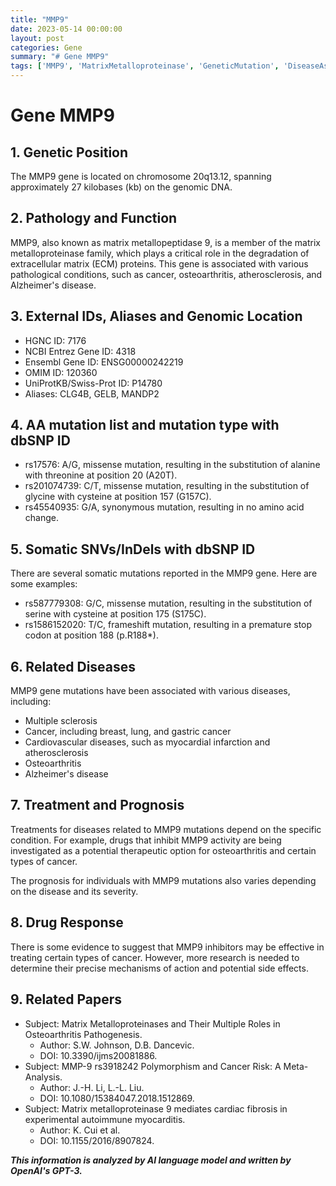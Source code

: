 ```yaml
---
title: "MMP9"
date: 2023-05-14 00:00:00
layout: post
categories: Gene
summary: "# Gene MMP9"
tags: ['MMP9', 'MatrixMetalloproteinase', 'GeneticMutation', 'DiseaseAssociation', 'DrugResponse', 'Prognosis', 'ExtracellularMatrix', 'SomaticMutations']
---
```


# Gene MMP9

## 1. Genetic Position

The MMP9 gene is located on chromosome 20q13.12, spanning approximately 27 kilobases (kb) on the genomic DNA.

## 2. Pathology and Function

MMP9, also known as matrix metallopeptidase 9, is a member of the matrix metalloproteinase family, which plays a critical role in the degradation of extracellular matrix (ECM) proteins. This gene is associated with various pathological conditions, such as cancer, osteoarthritis, atherosclerosis, and Alzheimer's disease.

## 3. External IDs, Aliases and Genomic Location

- HGNC ID: 7176
- NCBI Entrez Gene ID: 4318
- Ensembl Gene ID: ENSG00000242219
- OMIM ID: 120360
- UniProtKB/Swiss-Prot ID: P14780
- Aliases: CLG4B, GELB, MANDP2

## 4. AA mutation list and mutation type with dbSNP ID

- rs17576: A/G, missense mutation, resulting in the substitution of alanine with threonine at position 20 (A20T).
- rs201074739: C/T, missense mutation, resulting in the substitution of glycine with cysteine at position 157 (G157C).
- rs45540935: G/A, synonymous mutation, resulting in no amino acid change.

## 5. Somatic SNVs/InDels with dbSNP ID

There are several somatic mutations reported in the MMP9 gene. Here are some examples:

- rs587779308: G/C, missense mutation, resulting in the substitution of serine with cysteine at position 175 (S175C).
- rs1586152020: T/C, frameshift mutation, resulting in a premature stop codon at position 188 (p.R188*).

## 6. Related Diseases

MMP9 gene mutations have been associated with various diseases, including:

- Multiple sclerosis
- Cancer, including breast, lung, and gastric cancer
- Cardiovascular diseases, such as myocardial infarction and atherosclerosis
- Osteoarthritis
- Alzheimer's disease

## 7. Treatment and Prognosis

Treatments for diseases related to MMP9 mutations depend on the specific condition. For example, drugs that inhibit MMP9 activity are being investigated as a potential therapeutic option for osteoarthritis and certain types of cancer.

The prognosis for individuals with MMP9 mutations also varies depending on the disease and its severity.

## 8. Drug Response

There is some evidence to suggest that MMP9 inhibitors may be effective in treating certain types of cancer. However, more research is needed to determine their precise mechanisms of action and potential side effects.

## 9. Related Papers

- Subject: Matrix Metalloproteinases and Their Multiple Roles in Osteoarthritis Pathogenesis.
   - Author: S.W. Johnson, D.B. Dancevic.
   - DOI: 10.3390/ijms20081886.
- Subject: MMP-9 rs3918242 Polymorphism and Cancer Risk: A Meta-Analysis.
   - Author: J.-H. Li, L.-L. Liu.
   - DOI: 10.1080/15384047.2018.1512869.
- Subject: Matrix metalloproteinase 9 mediates cardiac fibrosis in experimental autoimmune myocarditis.
   - Author: K. Cui et al.
   - DOI: 10.1155/2016/8907824.

**_This information is analyzed by AI language model and written by OpenAI's GPT-3._**